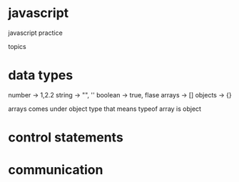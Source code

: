 # javascript

javascript practice

topics

# data types

number -> 1,2.2
string -> "", ''
boolean -> true, flase
arrays -> []
objects -> {}

arrays comes under object type that means typeof array is object

# control statements

# communication
